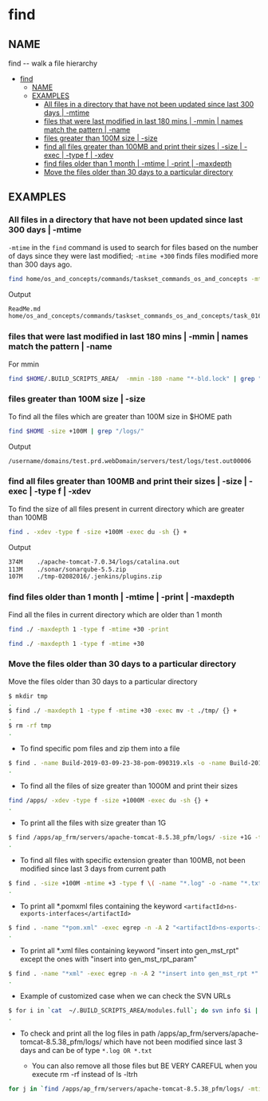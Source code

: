 # find

## NAME

find -- walk a file hierarchy

- [find](#find)
  - [NAME](#name)
  - [EXAMPLES](#examples)
    - [All files in a directory that have not been updated since last 300 days | -mtime](#all-files-in-a-directory-that-have-not-been-updated-since-last-300-days---mtime)
    - [files that were last modified in last 180 mins | -mmin | names match the pattern | -name](#files-that-were-last-modified-in-last-180-mins---mmin--names-match-the-pattern---name)
    - [files greater than 100M size | -size](#files-greater-than-100m-size---size)
    - [find all files greater than 100MB and print their sizes | -size | -exec | -type f | -xdev](#find-all-files-greater-than-100mb-and-print-their-sizes---size---exec---type-f---xdev)
    - [find files older than 1 month | -mtime | -print | -maxdepth](#find-files-older-than-1-month---mtime---print---maxdepth)
    - [Move the files older than 30 days to a particular directory](#move-the-files-older-than-30-days-to-a-particular-directory)

## EXAMPLES

### All files in a directory that have not been updated since last 300 days | -mtime

`-mtime` in the `find` command is used to search for files based on the number of days since they were last modified; `-mtime +300` finds files modified more than 300 days ago.

```bash
find home/os_and_concepts/commands/taskset_commands_os_and_concepts -mtime +300 -exec ls  {} \; | tail -n 2
```

Output

```bash
ReadMe.md
home/os_and_concepts/commands/taskset_commands_os_and_concepts/task_016_dos2unix/ReadMe.md
```

### files that were last modified in last 180 mins | -mmin | names match the pattern | -name

For mmin

```bash
find $HOME/.BUILD_SCRIPTS_AREA/  -mmin -180 -name "*-bld.lock" | grep "$BLD_LOCK" | wc -l
```

### files greater than 100M size | -size

To find all the files which are greater than 100M size in $HOME path

```bash
find $HOME -size +100M | grep "/logs/" 
```

Output

```bash
/username/domains/test.prd.webDomain/servers/test/logs/test.out00006 
```

### find all files greater than 100MB and print their sizes | -size | -exec | -type f | -xdev

To find the size of all files present in current directory which are greater than 100MB

```bash
find . -xdev -type f -size +100M -exec du -sh {} +
```

Output

```bash
374M    ./apache-tomcat-7.0.34/logs/catalina.out 
113M    ./sonar/sonarqube-5.5.zip 
107M    ./tmp-02082016/.jenkins/plugins.zip 
```

### find files older than 1 month | -mtime | -print | -maxdepth

Find all the files in current directory which are older than 1 month

```bash
find ./ -maxdepth 1 -type f -mtime +30 -print 
```

```bash
find ./ -maxdepth 1 -type f -mtime +30 
```

### Move the files older than 30 days to a particular directory 

Move the files older than 30 days to a particular directory

```bash
$ mkdir tmp
.
$ find ./ -maxdepth 1 -type f -mtime +30 -exec mv -t ./tmp/ {} + 
.
$ rm -rf tmp
.
```

* To find specific pom files and zip them into a file

```bash
$ find . -name Build-2019-03-09-23-38-pom-090319.xls -o -name Build-2019-03-12-23-05-pom-120319.xls -o -name Build-2019-03-13-07-46-pom-130319.xls | xargs zip -r 123.zip
.
```

* To find all the files of size greater than 1000M and print their sizes

```bash
find /apps/ -xdev -type f -size +1000M -exec du -sh {} + 
.
```

* To print all the files with size greater than 1G

```bash
$ find /apps/ap_frm/servers/apache-tomcat-8.5.38_pfm/logs/ -size +1G -type f -print
.
```

* To find all files with specific extension greater than 100MB, not been modified since last 3 days from current path

```bash
$ find . -size +100M -mtime +3 -type f \( -name "*.log" -o -name "*.txt" -o -name "*.out" \)
.
```

* To print all *.pomxml files containing the keyword `<artifactId>ns-exports-interfaces</artifactId>`

```bash
$ find . -name "*pom.xml" -exec egrep -n -A 2 "<artifactId>ns-exports-interfaces</artifactId>" '{}' \; -print
.
```

* To print all *.xml files containing keyword "insert into gen_mst_rpt" except the ones with "insert into gen_mst_rpt_param"

```bash
$ find . -name "*xml" -exec egrep -n -A 2 "*insert into gen_mst_rpt *" -v "*insert into gen_mst_rpt_param*" '{}' \; -print 
.
```

* Example of customized case when we can check the SVN URLs

```bash
$ for i in `cat  ~/.BUILD_SCRIPTS_AREA/modules.full`; do svn info $i | grep URL; done | awk {'print $2'} 
.
```

* To check and print all the log files in path /apps/ap_frm/servers/apache-tomcat-8.5.38_pfm/logs/ which have not been modified since last 3 days and can be of type `*.log OR *.txt`

  * You can also remove all those files but BE VERY CAREFUL when you execute rm -rf instead of ls -ltrh

```bash
for j in `find /apps/ap_frm/servers/apache-tomcat-8.5.38_pfm/logs/ -mtime +3 -type f \( -name "*.log" -o -name "*.txt" -o -name "*.out" \)`;do echo $j; ls -ltrh $j; done;
```
